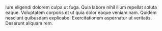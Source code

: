Iure eligendi dolorem culpa ut fuga. Quia labore nihil illum repellat soluta eaque. Voluptatem corporis et ut quia dolor eaque veniam nam. Quidem nesciunt quibusdam explicabo. Exercitationem aspernatur ut veritatis. Deserunt aliquam rem.